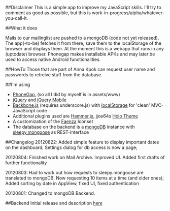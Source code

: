 ##Disclaimer
This is a simple app to improve my JavaScript skills.
I'll try to comment as good as possible, but this is work-in-progress/alpha/whatever-you-call-it.

##What it does

Mails to our mailinglist are pushed to a mongoDB (code not yet released). The app(-to-be) fetches it from there, save them to the localStorage of the browser and displays them.
At the moment this is a webapp that runs in any (uptodate) browser. Phonegap makes installable APKs and may later be used to access native Android functionalities.

##HowTo
Those that are part of Anna Kpok can request user name and passwords to retreive stuff from the database.


##I'm using

* [PhoneGap](http://www.phonegap.com), (so all I did by myself is in assets/www)
* [jQuery](http://www.jquery.com) and [jQuery Mobile](http://www.jquerymobile.com)
* [Backbone.js](http://documentcloud.github.com/backbone/) (requires underscore.js) with [localStorage](https://github.com/jeromegn/Backbone.localStorage) for 'clean' MVC-JavaScript code
* Additional plugins used are [Hammer.js](https://github.com/eightmedia/hammer.js), jjoe64s [Holo Theme](https://github.com/jjoe64/jquery-mobile-android-themes)
* A customization of the [Faenza](http://tiheum.deviantart.com/art/Faenza-Icons-173323228) Iconset 
* The database on the backend is a [mongoDB](https://mongodb.org/) instance with [sleepy.mongoose](https://github.com/kchodorow/sleepy.mongoose) as REST-Interface

##Changelog
20120822: Added simple feature to display important dates on the dashboard; Settings dialog for db access is now a page;

20120804: Finished work on Mail Archive. Improved UI. Added first drafts of further functionality

20120803: Had to work out how requests to sleepy.mongoose are translated to mongoDB. Now requesting 10 items at a time (and older ones);
Added sorting by date in AppView, fixed UI, fixed authentication

20120801: Changed to mongoDB Backend.

##Backend
Initial release and description [here](https://github.com/pilpul/SrvKpok)
